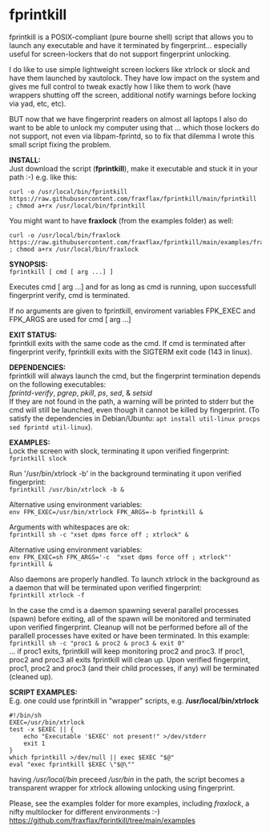 # fprintkill
fprintkill is a POSIX-compliant (pure bourne shell) script that allows you to launch any executable and have it terminated by fingerprint... especially useful for screen-lockers that do not support fingerprint unlocking.

I do like to use simple lightweight screen lockers like xtrlock or slock and have them launched by xautolock. They have low impact on the system and gives me full control to tweak exactly how I like them to work (have wrappers shutting off the screen, additional notify warnings before locking via yad, etc, etc).

BUT now that we have fingerprint readers on almost all laptops I also do want to be able to unlock my computer using that ... which those lockers do not support, not even via libpam-fprintd, so to fix that dilemma I wrote this small script fixing the problem.


__INSTALL:__ <br/>
Just download the script (__fprintkill__), make it executable and stuck it in your path :-) e.g. like this:
```
curl -o /usr/local/bin/fprintkill https://raw.githubusercontent.com/fraxflax/fprintkill/main/fprintkill ; chmod a+rx /usr/local/bin/fprintkill
```
You might want to have __fraxlock__ (from the examples folder) as well:
```
curl -o /usr/local/bin/fraxlock https://raw.githubusercontent.com/fraxflax/fprintkill/main/examples/fraxlock ; chmod a+rx /usr/local/bin/fraxlock
```

__SYNOPSIS:__ <br/>
`fprintkill [ cmd [ arg ...] ]`

Executes cmd [ arg ...] and for as long as cmd is running, upon successfull fingerprint verify, cmd is terminated.

If no arguments are given to fprintkill, enviroment variables FPK_EXEC and FPK_ARGS are used for cmd [ arg ...]

__EXIT STATUS:__ <br/>
fprintkill exits with the same code as the cmd.  If cmd is terminated after fingerprint verify, fprintkill exits with the SIGTERM exit code (143 in linux).

__DEPENDENCIES:__ <br/>
fprintkill will always launch the cmd, but the fingerprint termination depends on the following executables: <br />
_fprintd-verify_, _pgrep_, _pkill_, _ps_, _sed_, & _setsid_ <br />
If they are not found in the path, a warning will be printed to stderr but the cmd will still be launched, even though it cannot be killed by fingerprint. (To satisfy the dependencies in Debian/Ubuntu: `apt install util-linux procps sed fprintd util-linux`).

__EXAMPLES:__ <br/>
Lock the screen with slock, terminating it upon verified fingerprint: <br/>
`fprintkill slock`

Run '/usr/bin/xtrlock -b' in the background terminating it upon verified fingerprint: <br/>
`fprintkill /usr/bin/xtrlock -b &`

Alternative using environment variables: <br/>
`env FPK_EXEC=/usr/bin/xtrlock FPK_ARGS=-b fprintkill &`

Arguments with whitespaces are ok: <br/>
`fprintkill sh -c "xset dpms force off ; xtrlock" &`

Alternative using environment variables: <br/>
`env FPK_EXEC=sh FPK_ARGS='-c  "xset dpms force off ; xtrlock"' fprintkill &`

Also daemons are properly handled. To launch xtrlock in the background as a daemon that will be terminated upon verified fingerprint: <br/>
`fprintkill xtrlock -f`

 In the case the cmd is a daemon spawning several parallel processes (spawn) before exiting, all of the spawn will be monitored and terminated upon verified fingerprint. Cleanup will not be performed before all of the parallell processes have exited or have been terminated. In this example: <br/>
`fprintkill sh -c "proc1 & proc2 & proc3 & exit 0"` <br/>
 ... if proc1 exits, fprintkill will keep monitoring proc2 and proc3. If proc1, proc2 and proc3 all exits fprintkill will clean up. Upon verified fingerprint, proc1, proc2 and proc3 (and their child processes, if any) will be terminated (cleaned up).

__SCRIPT EXAMPLES:__ <br/>
E.g. one could use fprintkill in "wrapper" scripts, e.g. __/usr/local/bin/xtrlock__
```shell
#!/bin/sh
EXEC=/usr/bin/xtrlock
test -x $EXEC || { 
    echo "Executable '$EXEC' not present!" >/dev/stderr
    exit 1
}
which fprintkill >/dev/null || exec $EXEC "$@"
eval "exec fprintkill $EXEC \"$@\""
```
having _/usr/local/bin_ preceed _/usr/bin_ in the path, the script becomes a transparent wrapper for xtrlock allowing unlocking using fingerprint.

Please, see the examples folder for more examples, including _fraxlock_, a nifty multilocker for different environments :-) <br/>
https://github.com/fraxflax/fprintkill/tree/main/examples

